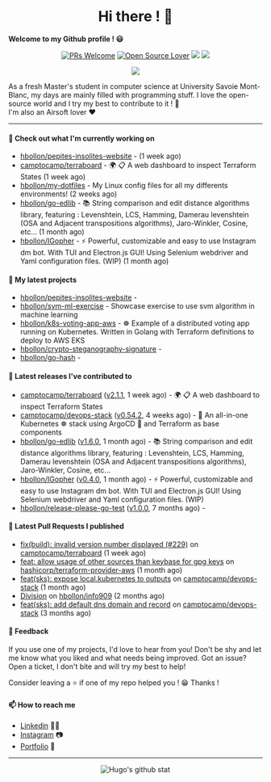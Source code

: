 <h1 align="center">Hi there ! 👋</h1>

**Welcome to my Github profile ! 😃** <br/>

<p align="center"> 
    <a href="https://github.com/hbollon/"><img src="https://img.shields.io/badge/PRs-welcome-brightgreen.svg?style=flat&logo=github" alt="PRs Welcome"></a> 
    <a href="https://github.com/hbollon/"><img src="https://badges.frapsoft.com/os/v2/open-source.svg?v=103" alt="Open Source Lover"></a>
    <a href="https://github.com/hbollon/"><img src="https://komarev.com/ghpvc/?username=hbollon"></a>
    <a href="https://github.com/hbollon/"><img src="https://img.shields.io/github/followers/hbollon.svg?label=Follow%20@hbollon&style=social"></a>
</p>

<p align="center"> 
    <a href="https://github.com/ryo-ma/github-profile-trophy"><img src="https://github-profile-trophy.vercel.app/?username=hbollon&theme=onedark&margin-w=15&margin-h=15&no-frame=true&column=7"/></a>
</p>

As a fresh Master's student in computer science at University Savoie Mont-Blanc, my days are mainly filled with programming stuff. I love the open-source world and I try my best to contribute to it ! 🙈 <br/>
I'm also an Airsoft lover ❤️

<hr>

#### 👷 Check out what I'm currently working on

- [hbollon/pepites-insolites-website](https://github.com/hbollon/pepites-insolites-website) -  (1 week ago)
- [camptocamp/terraboard](https://github.com/camptocamp/terraboard) - :earth_africa: :clipboard:  A web dashboard to inspect Terraform States  (1 week ago)
- [hbollon/my-dotfiles](https://github.com/hbollon/my-dotfiles) - My Linux config files for all my differents environments! (2 weeks ago)
- [hbollon/go-edlib](https://github.com/hbollon/go-edlib) - 📚 String comparison and edit distance algorithms library, featuring : Levenshtein, LCS, Hamming, Damerau levenshtein (OSA and Adjacent transpositions algorithms), Jaro-Winkler, Cosine, etc... (1 month ago)
- [hbollon/IGopher](https://github.com/hbollon/IGopher) - ⚡ Powerful, customizable and easy to use Instagram dm bot. With TUI and Electron.js GUI! Using Selenium webdriver and Yaml configuration files. (WIP) (1 month ago)

#### 🌱 My latest projects

- [hbollon/pepites-insolites-website](https://github.com/hbollon/pepites-insolites-website) - 
- [hbollon/svm-ml-exercise](https://github.com/hbollon/svm-ml-exercise) - Showcase exercise to use svm algorithm in machine learning 
- [hbollon/k8s-voting-app-aws](https://github.com/hbollon/k8s-voting-app-aws) - :wheel_of_dharma: Example of a distributed voting app running on Kubernetes. Written in Golang with Terraform definitions to deploy to AWS EKS
- [hbollon/crypto-steganography-signature](https://github.com/hbollon/crypto-steganography-signature) - 
- [hbollon/go-hash](https://github.com/hbollon/go-hash) - 

#### 🔭 Latest releases I've contributed to

- [camptocamp/terraboard](https://github.com/camptocamp/terraboard) ([v2.1.1](https://github.com/camptocamp/terraboard/releases/tag/v2.1.1), 1 week ago) - :earth_africa: :clipboard:  A web dashboard to inspect Terraform States 
- [camptocamp/devops-stack](https://github.com/camptocamp/devops-stack) ([v0.54.2](https://github.com/camptocamp/devops-stack/releases/tag/v0.54.2), 4 weeks ago) - 🌊 An all-in-one Kubernetes ☸ stack using ArgoCD 🐙 and Terraform as base components
- [hbollon/go-edlib](https://github.com/hbollon/go-edlib) ([v1.6.0](https://github.com/hbollon/go-edlib/releases/tag/v1.6.0), 1 month ago) - 📚 String comparison and edit distance algorithms library, featuring : Levenshtein, LCS, Hamming, Damerau levenshtein (OSA and Adjacent transpositions algorithms), Jaro-Winkler, Cosine, etc...
- [hbollon/IGopher](https://github.com/hbollon/IGopher) ([v0.4.0](https://github.com/hbollon/IGopher/releases/tag/v0.4.0), 1 month ago) - ⚡ Powerful, customizable and easy to use Instagram dm bot. With TUI and Electron.js GUI! Using Selenium webdriver and Yaml configuration files. (WIP)
- [hbollon/release-please-go-test](https://github.com/hbollon/release-please-go-test) ([v1.0.0](https://github.com/hbollon/release-please-go-test/releases/tag/v1.0.0), 7 months ago) - 

#### 🔨 Latest Pull Requests I published

- [fix(build): invalid version number displayed (#229)](https://github.com/camptocamp/terraboard/pull/231) on [camptocamp/terraboard](https://github.com/camptocamp/terraboard) (1 week ago)
- [feat: allow usage of other sources than keybase for gpg keys](https://github.com/hashicorp/terraform-provider-aws/pull/23227) on [hashicorp/terraform-provider-aws](https://github.com/hashicorp/terraform-provider-aws) (1 month ago)
- [feat(sks): expose local.kubernetes to outputs](https://github.com/camptocamp/devops-stack/pull/850) on [camptocamp/devops-stack](https://github.com/camptocamp/devops-stack) (1 month ago)
- [Division](https://github.com/hbollon/info909/pull/1) on [hbollon/info909](https://github.com/hbollon/info909) (2 months ago)
- [feat(sks): add default dns domain and record](https://github.com/camptocamp/devops-stack/pull/838) on [camptocamp/devops-stack](https://github.com/camptocamp/devops-stack) (3 months ago)

#### 💬 Feedback

If you use one of my projects, I'd love to hear from you! Don't be shy and let me know what you liked
and what needs being improved. Got an issue? Open a ticket, I don't bite and will try my best to help!

Consider leaving a ⭐ if one of my repo helped you ! 😁 Thanks !

#### 📫 How to reach me
- <a href="https://www.linkedin.com/in/hugobollon">Linkedin</a> 👨‍💼
- <a href="https://www.instagram.com/_hbollon">Instagram</a> 📷
- <a href="https://hugobollon.me">Portfolio</a> 💼

<hr>

<div align="center">
    <a>
        <img alt="Hugo's github stat" src="https://github-readme-stats.vercel.app/api?username=hbollon&count_private=true&show_icons=true&theme=dark&include_all_commits=true" />
    </a>
</div>
